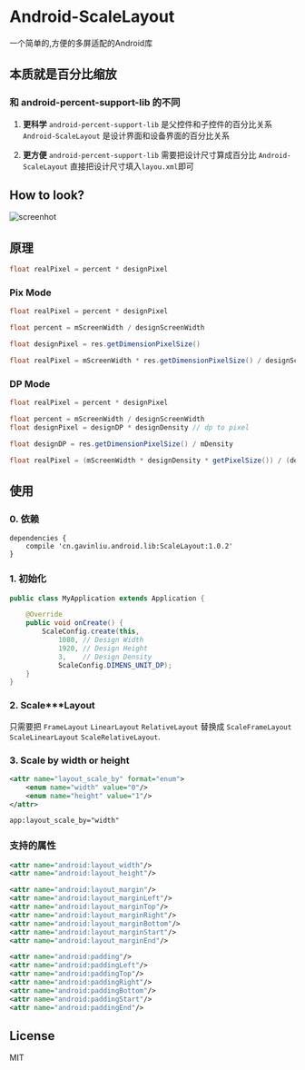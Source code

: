 # Android-ScaleLayout

一个简单的,方便的多屏适配的Android库

## 本质就是百分比缩放

### 和 android-percent-support-lib 的不同

1. **更科学**
    ``android-percent-support-lib`` 是父控件和子控件的百分比关系
    ``Android-ScaleLayout`` 是设计界面和设备界面的百分比关系

2. **更方便**
    ``android-percent-support-lib`` 需要把设计尺寸算成百分比
    ``Android-ScaleLayout`` 直接把设计尺寸填入``layou.xml``即可


## How to look?

![screenhot](/screenhot.png)


## 原理

```java
float realPixel = percent * designPixel
```

### Pix Mode

```java
float realPixel = percent * designPixel

float percent = mScreenWidth / designScreenWidth

float designPixel = res.getDimensionPixelSize()
```
```java
float realPixel = mScreenWidth * res.getDimensionPixelSize() / designScreenWidth
```

### DP Mode
```java
float realPixel = percent * designPixel

float percent = mScreenWidth / designScreenWidth
float designPixel = designDP * designDensity // dp to pixel

float designDP = res.getDimensionPixelSize() / mDensity
```
```java
float realPixel = (mScreenWidth * designDensity * getPixelSize()) / (designScreenWidth * mDensity)
```

## 使用

### 0. 依赖

```
dependencies {
    compile 'cn.gavinliu.android.lib:ScaleLayout:1.0.2'
}
```

### 1. 初始化

```java
public class MyApplication extends Application {

    @Override
    public void onCreate() {
        ScaleConfig.create(this,
            1080, // Design Width
            1920, // Design Height
            3,    // Design Density
            ScaleConfig.DIMENS_UNIT_DP);
    }
}
```

### 2. Scale***Layout

只需要把 ``FrameLayout`` ``LinearLayout`` ``RelativeLayout`` 替换成 ``ScaleFrameLayout`` ``ScaleLinearLayout`` ``ScaleRelativeLayout``.

### 3. Scale by width or height

```xml
<attr name="layout_scale_by" format="enum">
    <enum name="width" value="0"/>
    <enum name="height" value="1"/>
</attr>
```
```xml
app:layout_scale_by="width"
```

### 支持的属性

```xml
<attr name="android:layout_width"/>
<attr name="android:layout_height"/>

<attr name="android:layout_margin"/>
<attr name="android:layout_marginLeft"/>
<attr name="android:layout_marginTop"/>
<attr name="android:layout_marginRight"/>
<attr name="android:layout_marginBottom"/>
<attr name="android:layout_marginStart"/>
<attr name="android:layout_marginEnd"/>

<attr name="android:padding"/>
<attr name="android:paddingLeft"/>
<attr name="android:paddingTop"/>
<attr name="android:paddingRight"/>
<attr name="android:paddingBottom"/>
<attr name="android:paddingStart"/>
<attr name="android:paddingEnd"/>
```

## License

MIT
